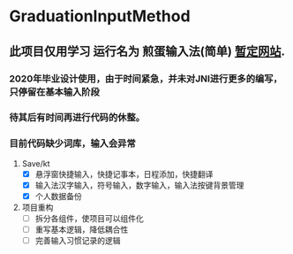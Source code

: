 # GraduationInputMethod
## 此项目仅用学习  运行名为 煎蛋输入法(简单)  [暂定网站](http://omeletteime.top/).
### 2020年毕业设计使用，由于时间紧急，并未对JNI进行更多的编写，只停留在基本输入阶段
### 待其后有时间再进行代码的休整。
### 目前代码缺少词库，输入会异常
1. Save/kt
    - [x] 悬浮窗快捷输入，快捷记事本，日程添加，快捷翻译
    - [x] 输入法汉字输入，符号输入，数字输入，输入法按键背景管理
    - [x] 个人数据备份
2. 项目重构
    - [ ] 拆分各组件，使项目可以组件化
    - [ ] 重写基本逻辑，降低耦合性
    - [ ] 完善输入习惯记录的逻辑
